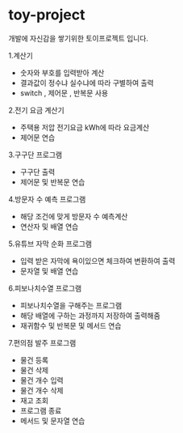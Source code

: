 # toy-project
개발에 자신감을 쌓기위한 토이프로젝트 입니다.

1.계산기 
  - 숫자와 부호를 입력받아 계산
  - 결과값이 정수냐 실수냐에 따라 구별하여 출력
  - switch , 제어문 , 반복문 사용

2.전기 요금 계산기
  - 주택용 저압 전기요금 kWh에 따라 요금계산
  - 제어문 연습

3.구구단 프로그램
  - 구구단 출력
  - 제어문 및 반복문 연습

4.방문자 수 예측 프로그램
  - 해당 조건에 맞게 방문자 수 예측계산
  - 연산자 및 배열 연습

5.유튜브 자막 순화 프로그램
  - 입력 받은 자막에 욕이있으면 체크하여 변환하여 출력
  - 문자열 및 배열 연습

6.피보나치수열 프로그램
  - 피보나치수열을 구해주는 프로그램
  - 해당 배열에 구하는 과정까지 저장하여 출력해줌
  - 재귀함수 및 반복문 및 메서드 연습

7.편의점 발주 프로그램
  - 물건 등록
  - 물건 삭제
  - 물건 개수 입력
  - 물건 개수 삭제
  - 재고 조회
  - 프로그램 종료
  - 메서드 및 문자열 연습

